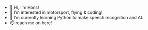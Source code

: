- 👋 Hi, I’m Hans!
- 👀 I’m interested in motorsport, flying & coding!
- 🌱 I’m currently learning Python to make speech recognition and AI.
- 📫 reach me on here!

<!---
hansbarros/hansbarros is a ✨ special ✨ repository because its `README.md` (this file) appears on your GitHub profile.
You can click the Preview link to take a look at your changes.
--->
